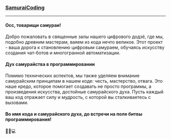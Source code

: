 ### [SamuraiCoding](https://t.me/Samurai_Coding)

---

#### Осс, товарищи самураи!

Добро пожаловать в священные залы нашего цифрового додзё, где мы, подобно древним мастерам, ваяем из кода нечто великое. Этот проект - ваша дорога к становлению цифровым самураем, обучаясь искусству создания чат-ботов и многогранной автоматизации.

#### Дух самурайства в программировании

Помимо технических аспектов, мы также уделяем внимание самурайским принципам в нашем коде: честь, мастерство, отвага. Это наше кредо, которое помогает создавать не просто программы, а произведения искусства, достойные самурайского духа. Пусть каждый ваш код отражает силу и мудрость, с которой вы сталкиваетесь с вызовами.

#### Во имя кода и самурайского духа, до встречи на поле битвы программирования!

🥷🏻💻
